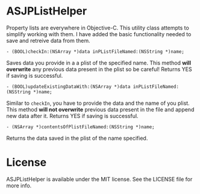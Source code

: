 ASJPListHelper
==============

Property lists are everywhere in Objective-C. This utility class attempts to simplify working with them. I have added the basic functionality needed to save and retreive data from them.

`- (BOOL)checkIn:(NSArray *)data inPListFileNamed:(NSString *)name;`

Saves data you provide in a a plist of the specified name. This method **will overwrite** any previous data present in the plist so be careful! Returns YES if saving is successful.

`- (BOOL)updateExistingDataWith:(NSArray *)data inPListFileNamed:(NSString *)name;`

Similar to `checkIn`, you have to provide the data and the name of you plist. This method **will not overwrite** previous data present in the file and append new data after it. Returns YES if saving is successful.

`- (NSArray *)contentsOfPlistFileNamed:(NSString *)name;`

Returns the data saved in the plist of the name specified.

# License

ASJPListHelper is available under the MIT license. See the LICENSE file for more info.
